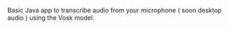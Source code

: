Basic Java app to transcribe audio from your microphone ( soon desktop audio ) using the Vosk model.
